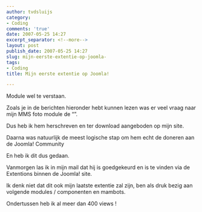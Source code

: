 ```yaml
---
author: tvdsluijs
category:
- Coding
comments: 'true'
date: 2007-05-25 14:27
excerpt_separator: <!--more-->
layout: post
publish_date: 2007-05-25 14:27
slug: mijn-eerste-extentie-op-joomla-
tags:
- Coding
title: Mijn eerste extentie op Joomla!

---
```

Module wel te verstaan.  
  
Zoals je in de berichten hieronder hebt kunnen lezen was er veel vraag naar
mijn MMS foto module de “”.  
  
Dus heb ik hem herschreven en ter download aangeboden op mijn site.  
  
Daarna was natuurlijk de meest logische stap om hem echt de doneren aan de
Joomla! Community  
  
En heb ik dit dus gedaan.  
  
Vanmorgen las ik in mijn mail dat hij is goedgekeurd en is te vinden via de
Extentions binnen de Joomla! site.  
  
Ik denk niet dat dit ook mijn laatste extentie zal zijn, ben als druk bezig
aan volgende modules / componenten en mambots.  
  
Ondertussen heb ik al meer dan 400 views !

